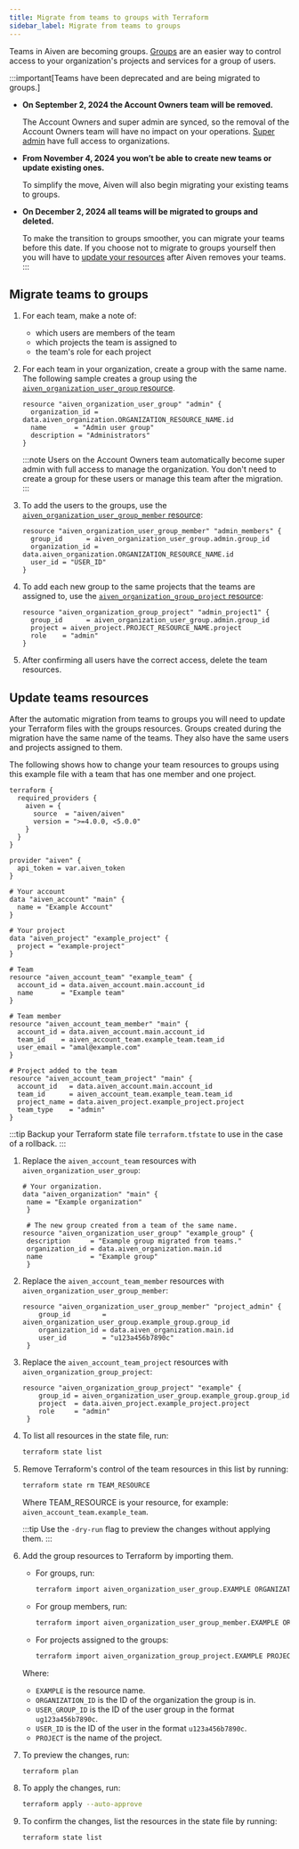 ```yaml
---
title: Migrate from teams to groups with Terraform
sidebar_label: Migrate from teams to groups
---
```


Teams in Aiven are becoming groups. [Groups](/docs/platform/howto/manage-groups) are an easier way to control access to your organization's projects and services for a group of users.

:::important[Teams have been deprecated and are being migrated to groups.]

- **On September 2, 2024 the Account Owners team will be removed.**

    The Account Owners and super admin
    are synced, so the removal of the Account Owners team will have no impact on your
    operations. [Super admin](/docs/platform/concepts/orgs-units-projects#users-and-roles)
    have full access to organizations.

- **From November 4, 2024 you won’t be able to create new teams or update existing ones.**

    To simplify the move, Aiven will also begin migrating your existing teams to groups.

- **On December 2, 2024 all teams will be migrated to groups and deleted.**

    To make the transition to groups smoother, you can
    migrate your teams before this date. If you choose not to migrate to groups yourself
    then you will have to [update your resources](#update-teams-resources)
    after Aiven removes your teams.
:::

## Migrate teams to groups

1.  For each team, make a note of:

    -   which users are members of the team
    -   which projects the team is assigned to
    -   the team's role for each project

1.  For each team in your organization, create a group with the same name. The following
    sample creates a group using the
    [`aiven_organization_user_group` resource](https://registry.terraform.io/providers/aiven/aiven/latest/docs/resources/organization_user_group).

    ```hcl
    resource "aiven_organization_user_group" "admin" {
      organization_id = data.aiven_organization.ORGANIZATION_RESOURCE_NAME.id
      name       = "Admin user group"
      description = "Administrators"
    }
    ```

    :::note
    Users on the Account Owners team automatically become super admin with full access to
    manage the organization. You don't need to create a group for these users or manage
    this team after the migration.
    :::

1.  To add the users to the groups, use the
    [`aiven_organization_user_group_member` resource](https://registry.terraform.io/providers/aiven/aiven/latest/docs/resources/organization_user_group_member):

    ```hcl
    resource "aiven_organization_user_group_member" "admin_members" {
      group_id      = aiven_organization_user_group.admin.group_id
      organization_id = data.aiven_organization.ORGANIZATION_RESOURCE_NAME.id
      user_id = "USER_ID"
    }
    ```

1.  To add each new group to the same projects that the teams are assigned to, use the
    [`aiven_organization_group_project` resource](https://registry.terraform.io/providers/aiven/aiven/latest/docs/resources/organization_group_project):

    ```hcl
    resource "aiven_organization_group_project" "admin_project1" {
      group_id      = aiven_organization_user_group.admin.group_id
      project = aiven_project.PROJECT_RESOURCE_NAME.project
      role    = "admin"
    }
    ```

1.  After confirming all users have the correct access, delete the team resources.

## Update teams resources

After the automatic migration from teams to groups you will need to
update your Terraform files with the groups resources. Groups created during the
migration have the same name of the teams. They also have the same users
and projects assigned to them.

The following shows how to change your team resources to groups
using this example file with a team that has one member and one project.

```hcl
terraform {
  required_providers {
    aiven = {
      source  = "aiven/aiven"
      version = ">=4.0.0, <5.0.0"
    }
  }
}

provider "aiven" {
  api_token = var.aiven_token
}

# Your account
data "aiven_account" "main" {
  name = "Example Account"
}

# Your project
data "aiven_project" "example_project" {
  project = "example-project"
}

# Team
resource "aiven_account_team" "example_team" {
  account_id = data.aiven_account.main.account_id
  name       = "Example team"
}

# Team member
resource "aiven_account_team_member" "main" {
  account_id = data.aiven_account.main.account_id
  team_id    = aiven_account_team.example_team.team_id
  user_email = "amal@example.com"
}

# Project added to the team
resource "aiven_account_team_project" "main" {
  account_id   = data.aiven_account.main.account_id
  team_id      = aiven_account_team.example_team.team_id
  project_name = data.aiven_project.example_project.project
  team_type    = "admin"
}
```
:::tip
Backup your Terraform state file `terraform.tfstate` to use in the case
of a rollback.
:::

1. Replace the `aiven_account_team` resources with
   `aiven_organization_user_group`:

   ```hcl
   # Your organization.
   data "aiven_organization" "main" {
    name = "Example organization"
    }

    # The new group created from a team of the same name.
   resource "aiven_organization_user_group" "example_group" {
    description     = "Example group migrated from teams."
    organization_id = data.aiven_organization.main.id
    name            = "Example group"
    }
    ```

1. Replace the `aiven_account_team_member` resources with
   `aiven_organization_user_group_member`:

    ```hcl
    resource "aiven_organization_user_group_member" "project_admin" {
        group_id        = aiven_organization_user_group.example_group.group_id
        organization_id = data.aiven_organization.main.id
        user_id         = "u123a456b7890c"
     }
    ```

1. Replace the `aiven_account_team_project` resources with
    `aiven_organization_group_project`:

    ```hcl
    resource "aiven_organization_group_project" "example" {
        group_id = aiven_organization_user_group.example_group.group_id
        project  = data.aiven_project.example_project.project
        role     = "admin"
     }
    ```

1.  To list all resources in the state file, run:

    ```bash
    terraform state list
    ```

1.  Remove Terraform's control of the team resources in this list by running:

    ```bash
    terraform state rm TEAM_RESOURCE
    ```

    Where TEAM_RESOURCE is your resource, for example: `aiven_account_team.example_team`.

    :::tip
    Use the `-dry-run` flag to preview the changes without applying
    them.
    :::

1.  Add the group resources to Terraform by importing them.
    - For groups, run:

      ```bash
      terraform import aiven_organization_user_group.EXAMPLE ORGANIZATION_ID/USER_GROUP_ID
      ```

    - For group members, run:
      ```bash
      terraform import aiven_organization_user_group_member.EXAMPLE ORGANIZATION_ID/USER_GROUP_ID/USER_ID
      ```

    - For projects assigned to the groups:

      ```bash
      terraform import aiven_organization_group_project.EXAMPLE PROJECT/USER_GROUP_ID
      ```

    Where:
    - `EXAMPLE` is the resource name.
    - `ORGANIZATION_ID` is the ID of the organization the group is in.
    - `USER_GROUP_ID` is the ID of the user group in the format `ug123a456b7890c`.
    - `USER_ID` is the ID of the user in the format `u123a456b7890c`.
    - `PROJECT` is the name of the project.

1.  To preview the changes, run:

    ```bash
    terraform plan
    ```

1.  To apply the changes, run:

    ```bash
    terraform apply --auto-approve
    ```

1. To confirm the changes, list the resources in the state file by running:

    ```bash
    terraform state list
    ```
